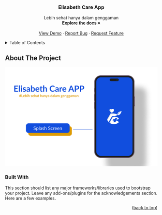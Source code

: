 <h3 align="center">Elisabeth Care App</h3>

  <p align="center">
    Lebih sehat hanya dalam genggaman
    <br />
    <a href="https://github.com/ramadhanhadiatmaa/elisabethcare_app"><strong>Explore the docs »</strong></a>
    <br />
    <br />
    <a href="https://github.com/ramadhanhadiatmaa/elisabethcare_app">View Demo</a>
    ·
    <a href="https://github.com/ramadhanhadiatmaa/elisabethcare_app/issues">Report Bug</a>
    ·
    <a href="https://github.com/ramadhanhadiatmaa/elisabethcare_app/issues">Request Feature</a>
  </p>
</div>

<!-- TABLE OF CONTENTS -->
<details>
  <summary>Table of Contents</summary>
  <ol>
    <li>
      <a href="#about-the-project">About The Project</a>
      <ul>
        <li><a href="#built-with">Built With</a></li>
      </ul>
    </li>
    <li>
      <a href="#getting-started">Getting Started</a>
      <ul>
        <li><a href="#prerequisites">Prerequisites</a></li>
        <li><a href="#installation">Installation</a></li>
      </ul>
    </li>
    <li><a href="#usage">Usage</a></li>
    <li><a href="#roadmap">Roadmap</a></li>
    <li><a href="#contributing">Contributing</a></li>
    <li><a href="#license">License</a></li>
    <li><a href="#contact">Contact</a></li>
    <li><a href="#acknowledgments">Acknowledgments</a></li>
  </ol>
</details>

<!-- ABOUT THE PROJECT -->
## About The Project

![product-screenshot](https://github.com/ramadhanhadiatmaa/Analogy/blob/7707b30c3978518bde3a2b0331657b25fb220c86/screen_1.png?raw=true)


### Built With

This section should list any major frameworks/libraries used to bootstrap your project. Leave any add-ons/plugins for the acknowledgements section. Here are a few examples.


<p align="right">(<a href="#readme-top">back to top</a>)</p>


